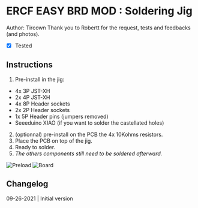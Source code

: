 # ERCF EASY BRD MOD : Soldering Jig
Author: Tircown 
Thank you to Robertt for the request, tests and feedbacks (and photos).
- [x] Tested

## Instructions
1. Pre-install in the jig:
  * 4x 3P JST-XH
  * 2x 4P JST-XH
  * 4x 8P Header sockets
  * 2x 2P Header sockets
  * 1x 5P Header pins (jumpers removed)
  * Seeeduino XIAO (if you want to solder the castellated holes)
2. (optionnal) pre-install on the PCB the 4x 10Kohms resistors.
3. Place the PCB on top of the jig.
4. Ready to solder.
5. _The others components still need to be soldered afterward._

![Preload](Images/image1.png)
![Board](Images/image0.png)

## Changelog
09-26-2021 | Initial version
